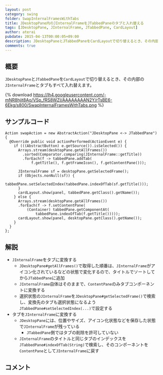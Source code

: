 ```yaml
---
layout: post
category: swing
folder: SwapInternalFramesWithTabs
title: JDesktopPane内のJInternalFrameをJTabbedPaneのタブと入れ替える
tags: [JDesktopPane, JInternalFrame, JTabbedPane, CardLayout]
author: aterai
pubdate: 2015-04-13T00:00:05+09:00
description: JDesktopPaneとJTabbedPaneをCardLayoutで切り替えるとき、その内部のJInternalFrameとタブもすべて入れ替えます。
comments: true
---
```

## 概要
`JDesktopPane`と`JTabbedPane`を`CardLayout`で切り替えるとき、その内部の`JInternalFrame`とタブもすべて入れ替えます。

{% download https://lh4.googleusercontent.com/-mNR8hjjt8Ao/VSp_fRS8WZI/AAAAAAAAN2Y/rTsBE6-6Ekg/s800/SwapInternalFramesWithTabs.png %}

## サンプルコード
<pre class="prettyprint"><code>Action swapAction = new AbstractAction("JDesktopPane &lt;-&gt; JTabbedPane") {
  @Override public void actionPerformed(ActionEvent e) {
    if (((AbstractButton) e.getSource()).isSelected()) {
      Arrays.stream(desktopPane.getAllFrames())
        .sorted(Comparator.comparing(JInternalFrame::getTitle))
        .forEach(f -&gt; tabbedPane.addTab(
            f.getTitle(), f.getFrameIcon(), f.getContentPane()));

      JInternalFrame sf = desktopPane.getSelectedFrame();
      if (Objects.nonNull(sf)) {
        tabbedPane.setSelectedIndex(tabbedPane.indexOfTab(sf.getTitle()));
      }
      cardLayout.show(panel, tabbedPane.getClass().getName());
    } else {
      Arrays.stream(desktopPane.getAllFrames())
      .forEach(f -&gt; f.setContentPane(
          (Container) tabbedPane.getComponentAt(
              tabbedPane.indexOfTab(f.getTitle()))));
      cardLayout.show(panel, desktopPane.getClass().getName());
    }
  }
};
</code></pre>

## 解説
- `JInternalFrame`をタブに変換する
    - `JDesktopPane#getAllFrames()`で取得した順番は、`JInternalFrame`がアイコン化されているなどの状態で変化するので、タイトルでソートしてから`JTabbedPane`に追加
    - `JInternalFrame`自体はそのままで、`ContentPane`のみタブコンポーネントに変換する
    - 選択状態の`JInternalFrame`を`JDesktopPane#getSelectedFrame()`で検索し、変換先のタブも選択状態になるよう`JTabbedPane#setSelectedIndex(...)`で設定する
- タブを`JInternalFrame`に変換する
    - `JDesktopPane`には、位置やサイズ、アイコン化状態などを保存した状態で`JInternalFrame`が残っている
        - `JTabbedPane`側ではタブの削除を許可していない
    - `JInternalFrame`のタイトルと同じタブのインデックスを`JTabbedPane#indexOfTab(String)`で検索し、そのコンポーネントを`ContentPane`として`JInternalFrame`に戻す

<!-- dummy comment line for breaking list -->

## コメント
